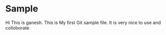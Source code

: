 # Sample
Hi This is ganesh.
This is My first Git sample file.
It is very nice to use and colloborate.
